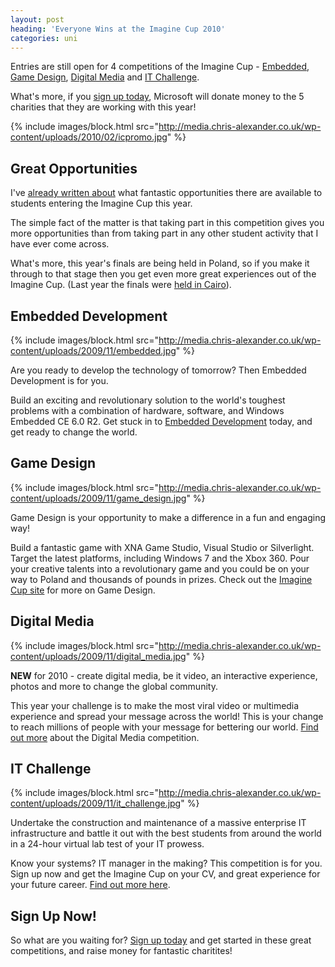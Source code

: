 ```yaml
---
layout: post
heading: 'Everyone Wins at the Imagine Cup 2010'
categories: uni
---
```


Entries are still open for 4 competitions of the Imagine Cup - [Embedded](http://imaginecup.com/GB/SD.aspx#ed), [Game Design](http://imaginecup.com/GB/SD.aspx#gd), [Digital Media](http://imaginecup.com/GB/SD.aspx#dm) and [IT Challenge](http://imaginecup.com/GB/SD.aspx#itc).

What's more, if you [sign up today](http://bit.ly/ICRMSP08), Microsoft will donate money to the 5 charities that they are working with this year!

{% include images/block.html src="http://media.chris-alexander.co.uk/wp-content/uploads/2010/02/icpromo.jpg" %}

## Great Opportunities

I've [already written about](/2064) what fantastic opportunities there are available to students entering the Imagine Cup this year.

The simple fact of the matter is that taking part in this competition gives you more opportunities than from taking part in any other student activity that I have ever come across.

What's more, this year's finals are being held in Poland, so if you make it through to that stage then you get even more great experiences out of the Imagine Cup. (Last year the finals were [held in Cairo](/1211)).

## Embedded Development

{% include images/block.html src="http://media.chris-alexander.co.uk/wp-content/uploads/2009/11/embedded.jpg" %}

Are you ready to develop the technology of tomorrow? Then Embedded Development is for you.

Build an exciting and revolutionary solution to the world's toughest problems with a combination of hardware, software, and Windows Embedded CE 6.0 R2. Get stuck in to [Embedded Development](http://imaginecup.com/Competition/mycompetitionportal.aspx?competitionId=40) today, and get ready to change the world.

## Game Design

{% include images/block.html src="http://media.chris-alexander.co.uk/wp-content/uploads/2009/11/game_design.jpg" %}

Game Design is your opportunity to make a difference in a fun and engaging way!

Build a fantastic game with XNA Game Studio, Visual Studio or Silverlight. Target the latest platforms, including Windows 7 and the Xbox 360. Pour your creative talents into a revolutionary game and you could be on your way to Poland and thousands of pounds in prizes. Check out the [Imagine Cup site](http://imaginecup.com/Competition/mycompetitionportal.aspx?competitionId=38) for more on Game Design.

## Digital Media

{% include images/block.html src="http://media.chris-alexander.co.uk/wp-content/uploads/2009/11/digital_media.jpg" %}

**NEW** for 2010 - create digital media, be it video, an interactive experience, photos and more to change the global community.

This year your challenge is to make the most viral video or multimedia experience and spread your message across the world! This is your change to reach millions of people with your message for bettering our world. [Find out more](http://imaginecup.com/Competition/mycompetitionportal.aspx?competitionId=39) about the Digital Media competition.

## IT Challenge

{% include images/block.html src="http://media.chris-alexander.co.uk/wp-content/uploads/2009/11/it_challenge.jpg" %}

Undertake the construction and maintenance of a massive enterprise IT infrastructure and battle it out with the best students from around the world in a 24-hour virtual lab test of your IT prowess.

Know your systems? IT manager in the making? This competition is for you. Sign up now and get the Imagine Cup on your CV, and great experience for your future career. [Find out more here](http://imaginecup.com/Competition/mycompetitionportal.aspx?competitionId=41).

## Sign Up Now!

So what are you waiting for? [Sign up today](http://bit.ly/ICRMSP08) and get started in these great competitions, and raise money for fantastic charitites!